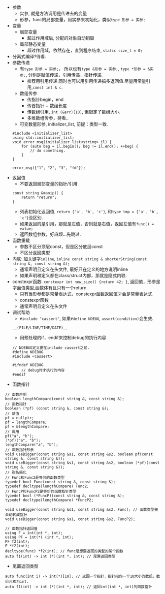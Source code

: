 - 参数
    - 实参, 就是方法调用是传进去的变量
    - 形参，func的局部变量，用实参来初始化，类似`type 形参 = 实参;`
- 变量
    - 局部变量
        - 超过作用域后, 分配的对象自动销毁
    - 局部静态变量
        - 超过作用域，依然存在，直到程序结束, `static size_t = 0;`
- 分离式编译?待看.
- 参数传递
    - 有`type 形参 = 实参;`， 所以也有`type &形参 = 实参;`, `type *形参 = &实参;`, 分别是赋值传递，引用传递，指针传递.
        - 推荐用引用传递.同时也可以用引用传递搞多返回值.尽量用常量引用,`const int & c`.
    - 数组传参
        - 传指针begin，end
        - 传首指针 + 数组长度
        - 传数组引用, `int (&arr)[10]`, 但限定了数组大小.
        - 多维数组传参，待看..
    - 可变数量形参, initializer_list, 前提：类型一致.
    ```
    #include <initializer_list>
    using std::initializer_list;
    void error_msg(initializer_list<string> il) {
        for (auto beg = il.begin(); beg != il.end(); ++beg) { 
            // do something.
        }
    }
  
    error_msg({"1", "2", "3", "fd"});
    ```
- 返回值
    - 不要返回局部变量的指针/引用
    ```
    const string &manip() {
        return "return";
    }
    ```
    - 列表初始化返回值, `return {'a', 'b', 'c'}`, 和`type tmp = {'a', 'b', 'c'}`没区别.
    - 如果返回的是引用，那就是左值，否则就是右值，返回左值有`func() = value;`
    - 返回数组参数，好麻烦...先跳过.
- 函数重载
    - 参数不区分顶层const，但是区分底层const
    - 不区分返回类型
- 内联: 加关键字`inline`, `inline const string & shorterString(const string &, const string &);`
    - 通常声明且定义在头文件, 最好只在定义的地方说明inline
    - 如果声明和定义都在class/struct内部，那就是隐式内联.
- constexpr函数: `constexpr int new_size() {return 42; }`, 返回值，形参是字面值类型,函数体有且只有一个return.
    - 只有当形参都是常量表达式，constexpr函数返回值才会是常量表达式.
    - constexpr函数
    - 通常声明且定义在头文件
- 调试帮助
    - `#include "cassert"`, 如果`#define NDEUG`, `assert(condition)`会生效.
    ```
    __(FILE/LINE/TIME/DATE)__
    ```
    - 用预处理的if，endif来控制debug的执行内容
    ```
    // NDEBUG定义要在include cassert之前.
    #define NDEBUG
    #include <cassert>
  
    #ifndef NDEBUG
        // debug时才执行的内容
    #endif
    ```
- 函数指针
```
// 函数声明
boolean lengthCompare(const string &, const string &);
// 函数指针
boolean (*pf) (const string &, const string &);
// 赋值
pf = nullptr;
pf = lengthCompare;
pf = &lengthCompare;
// 调用
pf("a", "b");
(*pf)("a", "b");
lengthCompare("a", "b");
// 函数指针形参
void useBigger(const string &s1, const string &s2, boolean pf(const string &, const string &));
void useBigger(const string &s1, const string &s2, boolean (*pf)(const string &, const string &));
// 别名简化
// Func和Func2是等价的函数类型
typedef bool Func(const string &, const string &);
typedef decltype(lengthCompare) Func2;
// FuncP和FuncP2是等价的函数指针类型
typedef bool (*FuncP)(const string &, const string &);
typedef decltype(lengthCompare) *FuncP2;

void useBigger(const string &s1, const string &s2, Func); // 函数类型被自动转成指针
void useBigger(const string &s1, const string &s2, FuncP2);

// 函数指针返回值
using F = int(int *, int);
using PF = int(*) (int *, int);
PF f2(int);
F *f2(int);
decltyoe(func) *f2(int); // func是想要返回的类型的某个函数
auto f1(int) -> int (*)(int *, int); // 尾置返回类型
```
- 尾置返回类型
```
auto func(int i) -> int(*)[10]; // 返回一个指针，指针指向一个10大小的数组，数组元素为int.
auto f1(int) -> int (*)(int *, int); // 返回int(int *, int)的函数指针
```
